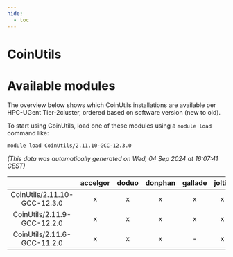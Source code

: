 ```yaml
---
hide:
  - toc
---
```


CoinUtils
=========

# Available modules


The overview below shows which CoinUtils installations are available per HPC-UGent Tier-2cluster, ordered based on software version (new to old).

To start using CoinUtils, load one of these modules using a `module load` command like:

```shell
module load CoinUtils/2.11.10-GCC-12.3.0
```

*(This data was automatically generated on Wed, 04 Sep 2024 at 16:07:41 CEST)*  

| |accelgor|doduo|donphan|gallade|joltik|shinx|skitty|
| :---: | :---: | :---: | :---: | :---: | :---: | :---: | :---: |
|CoinUtils/2.11.10-GCC-12.3.0|x|x|x|x|x|x|x|
|CoinUtils/2.11.9-GCC-12.2.0|x|x|x|x|x|-|x|
|CoinUtils/2.11.6-GCC-11.2.0|x|x|x|-|x|-|x|
